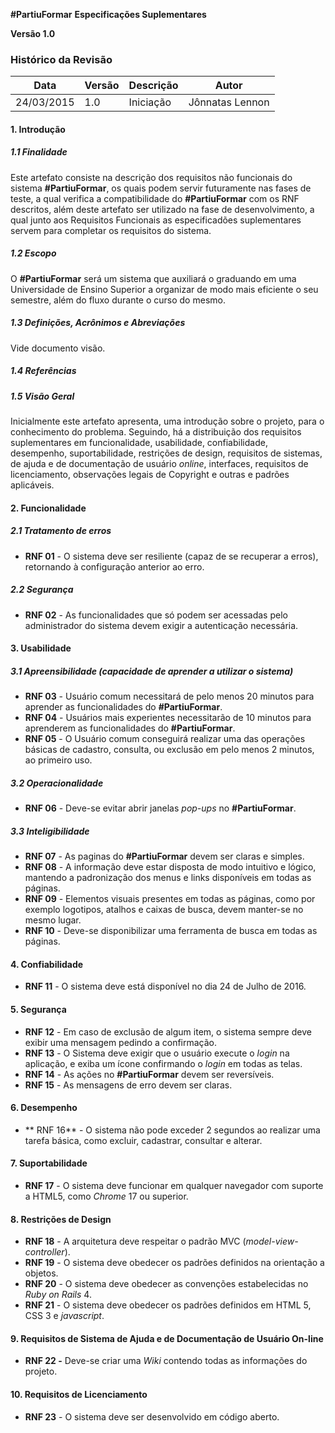 **#PartiuFormar**
**Especificações Suplementares**
 
**Versão 1.0**

### Histórico da Revisão
Data|Versão|Descrição|Autor
-----|------|---------|-------
24/03/2015|1.0|Iniciação|Jônnatas Lennon

#### 1. Introdução

##### 1.1 Finalidade
Este artefato consiste na descrição dos requisitos não funcionais do sistema **#PartiuFormar**, os quais podem servir futuramente nas fases de teste, a qual verifica a compatibilidade do **#PartiuFormar** com os RNF descritos, além deste artefato ser utilizado na fase de desenvolvimento, a qual junto aos Requisitos Funcionais as especificadões suplementares servem para completar os requisitos do sistema. 

##### 1.2 Escopo
O **#PartiuFormar** será um sistema que auxiliará o graduando em uma Universidade de Ensino Superior a organizar de modo mais eficiente o seu semestre, além do fluxo durante o curso do mesmo.

##### 1.3 Definições, Acrônimos e Abreviações
Vide documento visão.

##### 1.4 Referências

##### 1.5 Visão Geral
Inicialmente este artefato apresenta, uma introdução sobre o projeto, para o conhecimento do problema. Seguindo, há a distribuição dos requisitos suplementares em funcionalidade, usabilidade, confiabilidade, desempenho, suportabilidade, restrições de design, requisitos de sistemas, de ajuda e de documentação de usuário _online_, interfaces, requisitos de licenciamento, observações legais de Copyright e outras e padrões aplicáveis.

#### 2. Funcionalidade

##### 2.1 Tratamento de erros
* **RNF 01** - O sistema deve ser resiliente (capaz de se recuperar a erros), retornando à configuração anterior ao erro.

##### 2.2 Segurança
* **RNF 02** - As funcionalidades que só podem ser acessadas pelo administrador do sistema devem exigir a autenticação necessária.


#### 3. Usabilidade

##### 3.1 Apreensibilidade (capacidade de aprender a utilizar o sistema)
* **RNF 03** - Usuário comum necessitará de pelo menos 20 minutos para aprender as funcionalidades do **#PartiuFormar**.
* **RNF 04** - Usuários mais experientes necessitarão de 10 minutos para aprenderem as funcionalidades do **#PartiuFormar**.  
* **RNF 05** - O Usuário comum conseguirá realizar uma das operações básicas de cadastro, consulta, ou exclusão em pelo menos 2 minutos, ao primeiro uso.

##### 3.2 Operacionalidade
* **RNF 06** - Deve-se evitar abrir janelas _pop-ups_ no **#PartiuFormar**.

##### 3.3 Inteligibilidade
* **RNF 07** - As paginas do **#PartiuFormar** devem ser claras e simples.
* **RNF 08** - A informação deve estar disposta de modo intuitivo e lógico, mantendo a padronização dos menus e links disponíveis em todas as páginas. 
* **RNF 09** - Elementos visuais presentes em todas as páginas, como por exemplo logotipos, atalhos e caixas de busca, devem manter-se no mesmo lugar.
* **RNF 10** - Deve-se disponibilizar uma ferramenta de busca em todas as páginas.

#### 4. Confiabilidade
* **RNF 11** - O sistema deve está disponível no dia 24 de Julho de 2016.

#### 5. Segurança
* **RNF 12** - Em caso de exclusão de algum item, o sistema sempre deve exibir uma mensagem pedindo a confirmação.
* **RNF 13** - O Sistema deve exigir que o usuário execute o _login_ na aplicação, e exiba um ícone confirmando o _login_ em todas as telas.
* **RNF 14** - As ações no **#PartiuFormar** devem ser reversíveis.
* **RNF 15** - As mensagens de erro devem ser claras.

#### 6. Desempenho
* ** RNF 16** - O sistema não pode exceder 2 segundos ao realizar uma tarefa básica, como excluir, cadastrar, consultar e alterar.

#### 7. Suportabilidade
* **RNF 17** - O sistema deve funcionar em qualquer navegador com suporte a HTML5, como _Chrome_ 17 ou superior.

#### 8. Restrições de Design
* **RNF 18** - A arquitetura deve respeitar o padrão MVC (_model-view-controller_).
* **RNF 19** - O sistema deve obedecer os padrões definidos na orientação a objetos.
* **RNF 20** - O sistema deve obedecer as convenções estabelecidas no _Ruby on Rails_ 4.
* **RNF 21** - O sistema deve obedecer os padrões definidos em HTML 5, CSS 3 e _javascript_.

#### 9. Requisitos de Sistema de Ajuda e de Documentação de Usuário On-line
* **RNF 22 -** Deve-se criar uma _Wiki_ contendo todas as informações do projeto.

#### 10. Requisitos de Licenciamento
* **RNF 23** - O sistema deve ser desenvolvido em código aberto.